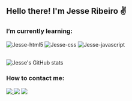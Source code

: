 
## Hello there! I'm Jesse Ribeiro ✌️

### I’m currently learning:
<div style="display: inline_block">
    <img align="center" alt="Jesse-html5" src="https://img.shields.io/badge/HTML5-E34F26?style=for-the-badge&logo=html5&logoColor=white">
    <img align="center" alt="Jesse-css" src="https://img.shields.io/badge/CSS3-1572B6?style=for-the-badge&logo=css3&logoColor=white">
    <img align="center" alt="Jesse-javascript" src="https://img.shields.io/badge/JavaScript-F7DF1E?style=for-the-badge&logo=javascript&logoColor=black">
</div><br>

![Jesse's GitHub stats](https://github-readme-stats.vercel.app/api?username=jesserds&show_icons=true&theme=tokyonight)

### How to contact me:
<div>
  <a href="https://github.com/jesserds" target="_blank"></a>
  <a href="mailto:risilva.jesse@gmail.com" target="_blank"><img src="https://img.shields.io/badge/Gmail-D14836?style=for-the-badge&logo=gmail&logoColor=white" target="_blank">
  <a href="https://www.linkedin.com/in/jesseribeiro/" target="_blank"><img src="https://img.shields.io/badge/LinkedIn-0077B5?style=for-the-badge&logo=linkedin&logoColor=white" target="_blank"></a>
  <a href="https://www.instagram.com/nour.misr/" target="_blank"><img src="https://img.shields.io/badge/Instagram-E4405F?style=for-the-badge&logo=instagram&logoColor=white" target="_blank"></a>
</div>
